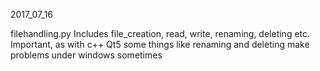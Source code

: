 2017_07_16

filehandling.py
    Includes file_creation, read, write, renaming, deleting etc.
    Important, as with c++ Qt5 some things like renaming and deleting make
    problems under windows sometimes
